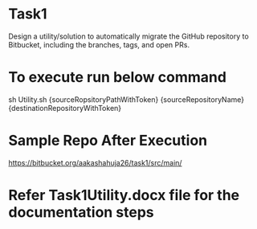 # Task1
Design a utility/solution to automatically migrate the GitHub repository to Bitbucket, including the branches, tags, and open PRs.

# To execute run below command
sh Utility.sh {sourceRopsitoryPathWithToken} {sourceRepositoryName} {destinationRepositoryWithToken}

# Sample Repo After Execution
https://bitbucket.org/aakashahuja26/task1/src/main/

# Refer Task1Utility.docx file for the documentation steps
